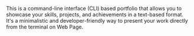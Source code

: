 This is a command-line interface (CLI) based portfolio that allows you to showcase your skills, projects, and achievements in a text-based format. It's a minimalistic and developer-friendly way to present your work directly from the terminal on  Web Page.
